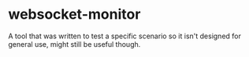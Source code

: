 # websocket-monitor

A tool that was written to test a specific scenario so it isn't designed for
general use, might still be useful though.



